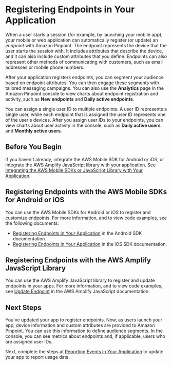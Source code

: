 # Registering Endpoints in Your Application<a name="integrate-endpoints"></a>

When a user starts a session \(for example, by launching your mobile app\), your mobile or web application can automatically register \(or update\) an *endpoint* with Amazon Pinpoint\. The endpoint represents the device that the user starts the session with\. It includes attributes that describe the device, and it can also include custom attributes that you define\. Endpoints can also represent other methods of communicating with customers, such as email addresses or mobile phone numbers\. 

After your application registers endpoints, you can segment your audience based on endpoint attributes\. You can then engage these segments with tailored messaging campaigns\. You can also use the **Analytics** page in the Amazon Pinpoint console to view charts about endpoint registration and activity, such as **New endpoints** and **Daily active endpoints**\.

You can assign a single user ID to multiple endpoints\. A user ID represents a single user, while each endpoint that is assigned the user ID represents one of the user's devices\. After you assign user IDs to your endpoints, you can view charts about user activity in the console, such as **Daily active users** and **Monthly active users**\. 

## Before You Begin<a name="integrate-endpoints-before"></a>

If you haven't already, integrate the AWS Mobile SDK for Android or iOS, or integrate the AWS Amplify JavaScript library with your application\. See [Integrating the AWS Mobile SDKs or JavaScript Library with Your Application](integrate-sdk.md)\.

## Registering Endpoints with the AWS Mobile SDKs for Android or iOS<a name="integrate-endpoints-mobile"></a>

You can use the AWS Mobile SDKs for Android or iOS to register and customize endpoints\. For more information, and to view code examples, see the following documents:
+ [Registering Endpoints in Your Application](https://aws-amplify.github.io/docs/android/analytics#registering-endpoints-in-your-application) in the Android SDK documentation\.
+ [Registering Endpoints in Your Application](https://aws-amplify.github.io/docs/sdk/ios/analytics#registering-endpoints-in-your-application) in the iOS SDK documentation\.

## Registering Endpoints with the AWS Amplify JavaScript Library<a name="integrate-events-amplify"></a>

You can use the AWS Amplify JavaScript library to register and update endpoints in your apps\. For more information, and to view code examples, see [Update Endpoint](https://aws-amplify.github.io/docs/js/analytics#update-endpoint) in the AWS Amplify JavaScript documentation\.

## Next Steps<a name="integrate-endpoints-next"></a>

You've updated your app to register endpoints\. Now, as users launch your app, device information and custom attributes are provided to Amazon Pinpoint\. You can use this information to define audience segments\. In the console, you can see metrics about endpoints and, if applicable, users who are assigned user IDs\.

Next, complete the steps at [Reporting Events in Your Application](integrate-events.md) to update your app to report usage data\.